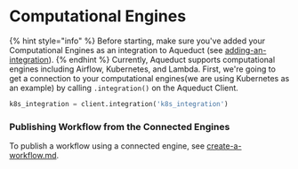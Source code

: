 # Computational Engines

{% hint style="info" %}
Before starting, make sure you've added your Computational Engines as an integration to Aqueduct (see [adding-an-integration](../adding-an-integration/ "mention")).
{% endhint %}
Currently, Aqueduct supports computational engines including Airflow, Kubernetes, and Lambda. First, we're going to get a connection to your computational engines(we are using Kubernetes as an example) by calling `.integration()` on the Aqueduct Client.&#x20;

```python
k8s_integration = client.integration('k8s_integration')

```

### Publishing Workflow from the Connected Engines
To publish a workflow using a connected engine, see [create-a-workflow.md](../../workflows/creating-a-workflow.md "mention").
